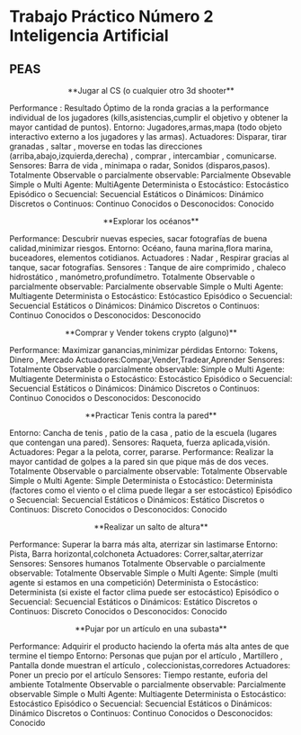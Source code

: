 # Trabajo Práctico Número 2 Inteligencia Artificial
## PEAS

<p align="center">**Jugar al CS (o cualquier otro 3d shooter**</p>
Performance : Resultado Óptimo de la ronda gracias a la performance individual de los jugadores (kills,asistencias,cumplir el objetivo y obtener la mayor cantidad de puntos).
Entorno: Jugadores,armas,mapa (todo objeto interactivo externo a los jugadores y las armas).
Actuadores: Disparar, tirar granadas , saltar , moverse en todas las direcciones (arriba,abajo,izquierda,derecha) , comprar , intercambiar , comunicarse.
Sensores: Barra de vida , minimapa o radar, Sonidos (disparos,pasos).
Totalmente Observable o parcialmente observable: Parcialmente Obsevable
Simple o Multi Agente: MultiAgente
Determinista o Estocástico: Estocástico
Episódico o Secuencial: Secuencial
Estáticos o Dinámicos: Dinámico
Discretos o Continuos: Continuo 
Conocidos o Desconocidos: Conocido


<p align="center">**Explorar los océanos**</p>
Performance: Descubrir nuevas especies, sacar fotografías de buena calidad,minimizar riesgos.
Entorno: Océano, fauna marina,flora marina, buceadores, elementos cotidianos.
Actuadores : Nadar , Respirar gracias al tanque, sacar fotografías.
Sensores : Tanque de aire comprimido , chaleco hidrostático , manómetro,profundímetro.
Totalmente Observable o parcialmente observable: Parcialmente observable
Simple o Multi Agente: Multiagente
Determinista o Estocástico: Estócastico
Episódico o Secuencial: Secuencial
Estáticos o Dinámicos: Dinámico
Discretos o Continuos: Continuo
Conocidos o Desconocidos: Desconocido


<p align="center">**Comprar y Vender tokens crypto (alguno)**</p>
Performance:  Maximizar ganancias,minimizar pérdidas
Entorno: Tokens, Dinero , Mercado
Actuadores:Compar,Vender,Tradear,Aprender
Sensores: 
Totalmente Observable o parcialmente observable: 
Simple o Multi Agente: Multiagente
Determinista o Estocástico: Estocástico
Episódico o Secuencial: Secuencial
Estáticos o Dinámicos: Dinámico
Discretos o Continuos: Continuo
Conocidos o Desconocidos: Desconocido


<p align="center">**Practicar Tenis contra la pared**</p>
Entorno: Cancha de tenis , patio de la casa , patio de la escuela (lugares que contengan una pared).
Sensores: Raqueta, fuerza aplicada,visión. 
Actuadores: Pegar a la pelota, correr, pararse. 
Performance: Realizar la mayor cantidad de golpes a la pared sin que pique más de dos veces.
Totalmente Observable o parcialmente observable: Totalmente Observable
Simple o Multi Agente: Simple
Determinista o Estocástico: Determinista (factores como el viento o el clima puede llegar a ser estocástico)
Episódico o Secuencial: Secuencial 
Estáticos o Dinámicos: Estático
Discretos o Continuos: Discreto
Conocidos o Desconocidos: Conocido


<p align="center">**Realizar un salto de altura**</p>
Performance: Superar la barra más alta, aterrizar sin lastimarse
Entorno: Pista, Barra horizontal,colchoneta
Actuadores: Correr,saltar,aterrizar
Sensores: Sensores humanos 
Totalmente Observable o parcialmente observable: Totalmente Observable
Simple o Multi Agente: Simple (multi agente si estamos en una competición)
Determinista o Estocástico: Determinista (si existe el factor clima puede ser estocástico)
Episódico o Secuencial: Secuencial
Estáticos o Dinámicos: Estático
Discretos o Continuos: Discreto
Conocidos o Desconocidos: Conocido


<p align="center">**Pujar por un artículo en una subasta**</p>
Performance: Adquirir el producto haciendo la oferta más alta antes de que termine el tiempo
Entorno: Personas que pujan por el artículo , Martillero , Pantalla donde muestran el artículo , coleccionistas,corredores
Actuadores: Poner un precio por el artículo
Sensores: Tiempo restante, euforia del ambiente 
Totalmente Observable o parcialmente observable: Parcialmente observable
Simple o Multi Agente: Multiagente
Determinista o Estocástico: Estocástico
Episódico o Secuencial: Secuencial
Estáticos o Dinámicos: Dinámico
Discretos o Continuos: Continuo
Conocidos o Desconocidos: Conocido


